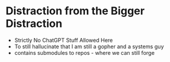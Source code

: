 # Distraction from the Bigger Distraction

- Strictly No ChatGPT Stuff Allowed Here
- To still hallucinate that I am still a gopher and a systems guy
- contains submodules to repos - where we can still forge